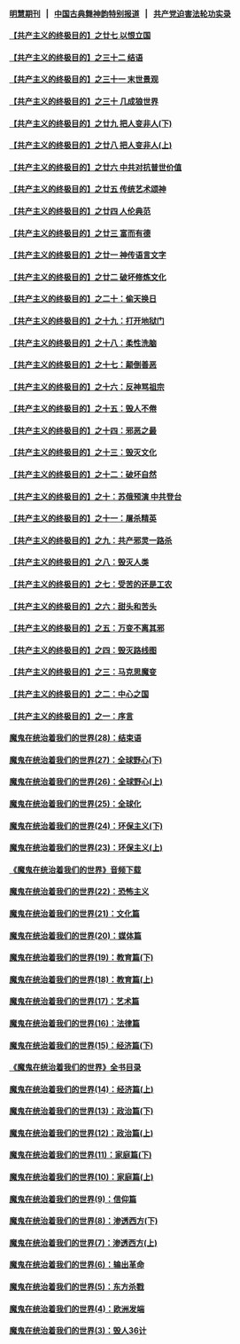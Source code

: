#### [明慧期刊](https://github.com/gfw-breaker/mh-qikan) &nbsp;&nbsp;|&nbsp;&nbsp; [中国古典舞神韵特别报道](https://github.com/gfw-breaker/mh-news/blob/master/shenyun.md?t=07101437) &nbsp;&nbsp;|&nbsp;&nbsp; [共产党迫害法轮功实录](https://github.com/gfw-breaker/mh-news/blob/master/README.md?t=07101437)  

#### [【共产主义的终极目的】之廿七 以恨立国](../pages/nsc422/n11336944.md?t=07101437) 

#### [【共产主义的终极目的】之三十二 结语](../pages/nsc422/n11360535.md?t=07101437) 

#### [【共产主义的终极目的】之三十一 末世景观](../pages/nsc422/n11351129.md?t=07101437) 

#### [【共产主义的终极目的】之三十 几成狼世界](../pages/nsc422/n11348280.md?t=07101437) 

#### [【共产主义的终极目的】之廿九 把人变非人(下)](../pages/nsc422/n11344140.md?t=07101437) 

#### [【共产主义的终极目的】之廿八 把人变非人(上)](../pages/nsc422/n11340492.md?t=07101437) 

#### [【共产主义的终极目的】之廿六 中共对抗普世价值](../pages/nsc422/n11324785.md?t=07101437) 

#### [【共产主义的终极目的】之廿五 传统艺术颂神](../pages/nsc422/n11296396.md?t=07101437) 

#### [【共产主义的终极目的】之廿四 人伦典范](../pages/nsc422/n11296397.md?t=07101437) 

#### [【共产主义的终极目的】之廿三 富而有德](../pages/nsc422/n11283598.md?t=07101437) 

#### [【共产主义的终极目的】之廿一 神传语言文字](../pages/nsc422/n11263265.md?t=07101437) 

#### [【共产主义的终极目的】之廿二 破坏修炼文化](../pages/nsc422/n11245728.md?t=07101437) 

#### [【共产主义的终极目的】之二十：偷天换日](../pages/nsc422/n11238846.md?t=07101437) 

#### [【共产主义的终极目的】之十九：打开地狱门](../pages/nsc422/n11206376.md?t=07101437) 

#### [【共产主义的终极目的】之十八：柔性洗脑](../pages/nsc422/n11199994.md?t=07101437) 

#### [【共产主义的终极目的】之十七：颠倒善恶](../pages/nsc422/n11179782.md?t=07101437) 

#### [【共产主义的终极目的】之十六：反神骂祖宗](../pages/nsc422/n11166798.md?t=07101437) 

#### [【共产主义的终极目的】之十五：毁人不倦](../pages/nsc422/n11166792.md?t=07101437) 

#### [【共产主义的终极目的】之十四：邪恶之最](../pages/nsc422/n11150249.md?t=07101437) 

#### [【共产主义的终极目的】之十三：毁灭文化](../pages/nsc422/n11135227.md?t=07101437) 

#### [【共产主义的终极目的】之十二：破坏自然](../pages/nsc422/n11135214.md?t=07101437) 

#### [【共产主义的终极目的】之十：苏俄预演 中共登台](../pages/nsc422/n11118424.md?t=07101437) 

#### [【共产主义的终极目的】之十一：屠杀精英](../pages/nsc422/n11118442.md?t=07101437) 

#### [【共产主义的终极目的】之九：共产邪灵一路杀](../pages/nsc422/n11114139.md?t=07101437) 

#### [【共产主义的终极目的】之八：毁灭人类](../pages/nsc422/n11108503.md?t=07101437) 

#### [【共产主义的终极目的】之七：受苦的还是工农](../pages/nsc422/n11101809.md?t=07101437) 

#### [【共产主义的终极目的】之六：甜头和苦头](../pages/nsc422/n11096971.md?t=07101437) 

#### [【共产主义的终极目的】之五：万变不离其邪](../pages/nsc422/n11091285.md?t=07101437) 

#### [【共产主义的终极目的】之四：毁灭路线图](../pages/nsc422/n11086284.md?t=07101437) 

#### [【共产主义的终极目的】之三：马克思魔变](../pages/nsc422/n11061941.md?t=07101437) 

#### [【共产主义的终极目的】之二：中心之国](../pages/nsc422/n11047728.md?t=07101437) 

#### [【共产主义的终极目的】之一：序言](../pages/nsc422/n11086077.md?t=07101437) 

#### [魔鬼在统治着我们的世界(28)：结束语](../pages/nsc422/n10936246.md?t=07101437) 

#### [魔鬼在统治着我们的世界(27)：全球野心(下)](../pages/nsc422/n10928319.md?t=07101437) 

#### [魔鬼在统治着我们的世界(26)：全球野心(上)](../pages/nsc422/n10900318.md?t=07101437) 

#### [魔鬼在统治着我们的世界(25)：全球化](../pages/nsc422/n10788205.md?t=07101437) 

#### [魔鬼在统治着我们的世界(24)：环保主义(下)](../pages/nsc422/n10695307.md?t=07101437) 

#### [魔鬼在统治着我们的世界(23)：环保主义(上)](../pages/nsc422/n10688613.md?t=07101437) 

#### [《魔鬼在统治着我们的世界》音频下载](../pages/nsc422/n10635553.md?t=07101437) 

#### [魔鬼在统治着我们的世界(22)：恐怖主义](../pages/nsc422/n10614727.md?t=07101437) 

#### [魔鬼在统治着我们的世界(21)：文化篇](../pages/nsc422/n10597706.md?t=07101437) 

#### [魔鬼在统治着我们的世界(20)：媒体篇](../pages/nsc422/n10586579.md?t=07101437) 

#### [魔鬼在统治着我们的世界(19)：教育篇(下)](../pages/nsc422/n10564808.md?t=07101437) 

#### [魔鬼在统治着我们的世界(18)：教育篇(上)](../pages/nsc422/n10526970.md?t=07101437) 

#### [魔鬼在统治着我们的世界(17)：艺术篇](../pages/nsc422/n10499093.md?t=07101437) 

#### [魔鬼在统治着我们的世界(16)：法律篇](../pages/nsc422/n10485969.md?t=07101437) 

#### [魔鬼在统治着我们的世界(15)：经济篇(下)](../pages/nsc422/n10469975.md?t=07101437) 

#### [《魔鬼在统治着我们的世界》全书目录](../pages/nsc422/n10464261.md?t=07101437) 

#### [魔鬼在统治着我们的世界(14)：经济篇(上)](../pages/nsc422/n10457370.md?t=07101437) 

#### [魔鬼在统治着我们的世界(13)：政治篇(下)](../pages/nsc422/n10448270.md?t=07101437) 

#### [魔鬼在统治着我们的世界(12)：政治篇(上)](../pages/nsc422/n10444576.md?t=07101437) 

#### [魔鬼在统治着我们的世界(11)：家庭篇(下)](../pages/nsc422/n10440961.md?t=07101437) 

#### [魔鬼在统治着我们的世界(10)：家庭篇(上)](../pages/nsc422/n10435448.md?t=07101437) 

#### [魔鬼在统治着我们的世界(9)：信仰篇](../pages/nsc422/n10432159.md?t=07101437) 

#### [魔鬼在统治着我们的世界(8)：渗透西方(下)](../pages/nsc422/n10429603.md?t=07101437) 

#### [魔鬼在统治着我们的世界(7)：渗透西方(上)](../pages/nsc422/n10426013.md?t=07101437) 

#### [魔鬼在统治着我们的世界(6)：输出革命](../pages/nsc422/n10421536.md?t=07101437) 

#### [魔鬼在统治着我们的世界(5)：东方杀戮](../pages/nsc422/n10417707.md?t=07101437) 

#### [魔鬼在统治着我们的世界(4)：欧洲发端](../pages/nsc422/n10414890.md?t=07101437) 

#### [魔鬼在统治着我们的世界(3)：毁人36计](../pages/nsc422/n10411583.md?t=07101437) 

